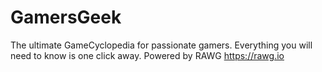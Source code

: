 # GamersGeek
The ultimate GameCyclopedia for passionate gamers. Everything you will need to know is one click away. Powered by RAWG https://rawg.io
